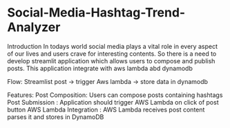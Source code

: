 # Social-Media-Hashtag-Trend-Analyzer

Introduction
In todays world social media plays a vital role in every aspect of our lives and users crave for interesting contents. So there is a need to develop streamlit application which allows users to compose and publish posts. This application integrate with aws lambda abd dynamodb

Flow:
Streamlist post -> trigger Aws lambda -> store data in dynamodb

Features:
Post Composition: Users can compose posts containing hashtags Post Submission : Application should trigger AWS Lambda on click of post button AWS Lambda Integration : AWS Lambda receives post content parses it and stores in DynamoDB
